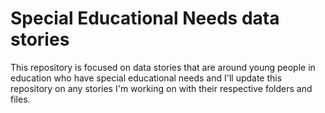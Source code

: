 # Special Educational Needs data stories

This repository is focused on data stories that are around young people in education who have special educational needs and I'll update this repository on any stories I'm working on with their respective folders and files.
